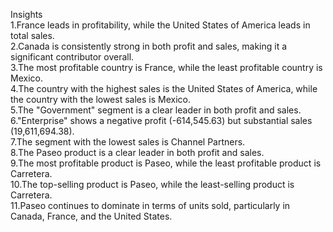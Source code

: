Insights\
1.France leads in profitability, while the United States of America leads in total sales.\
2.Canada is consistently strong in both profit and sales, making it a significant contributor overall.\
3.The most profitable country is France, while the least profitable country is Mexico.\
4.The country with the highest sales is the United States of America, while the country with the lowest sales is Mexico.\
5.The "Government" segment is a clear leader in both profit and sales.\
6."Enterprise" shows a negative profit (-614,545.63) but substantial sales (19,611,694.38).\
7.The segment with the lowest sales is Channel Partners.\
8.The Paseo product is a clear leader in both profit and sales.\
9.The most profitable product is Paseo, while the least profitable product is Carretera.\
10.The top-selling product is Paseo, while the least-selling product is Carretera.\
11.Paseo continues to dominate in terms of units sold, particularly in Canada, France, and the United States.
